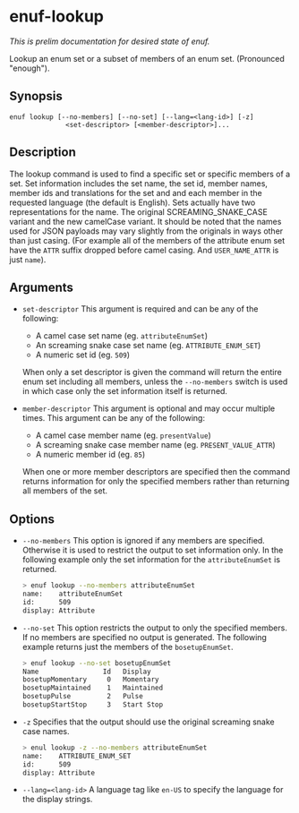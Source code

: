 # enuf-lookup

*This is prelim documentation for desired state of enuf.*

Lookup an enum set or a subset of members of an enum set. (Pronounced "enough").

## Synopsis

```text
enuf lookup [--no-members] [--no-set] [--lang=<lang-id>] [-z]
              <set-descriptor> [<member-descriptor>]...
```

## Description

The lookup command is used to find a specific set or specific members of a set. Set information includes the set name, the set id, member names, member ids and translations for the set and and each member in the requested language (the default is English). Sets actually have two representations for the name. The original SCREAMING_SNAKE_CASE variant and the new camelCase variant. It should be noted that the names used for JSON payloads may vary slightly from the originals in ways other than just casing. (For example all of the members of the attribute enum set have the `ATTR` suffix dropped before camel casing. And `USER_NAME_ATTR` is just `name`).

## Arguments

* `set-descriptor` This argument is required and can be any of the following:

  * A camel case set name (eg. `attributeEnumSet`)
  * An screaming snake case set name (eg. `ATTRIBUTE_ENUM_SET`)
  * A numeric set id (eg. `509`)

  When only a set descriptor is given the command will return the entire enum set including all members, unless the `--no-members` switch is used in which case only the set information itself is returned.

* `member-descriptor` This argument is optional and may occur multiple times. This argument can be any of the following:

  * A camel case member name (eg. `presentValue`)
  * A screaming snake case member name (eg. `PRESENT_VALUE_ATTR`)
  * A numeric member id (eg. `85`)

  When one or more member descriptors are specified then the command returns information for only the specified members rather than returning all members of the set.

## Options

* `--no-members` This option is ignored if any members are specified. Otherwise it is used to restrict the output to set information only. In the following example only the set information for the `attributeEnumSet` is returned.

  ```bash
  > enuf lookup --no-members attributeEnumSet
  name:    attributeEnumSet
  id:      509
  display: Attribute
  ```

* `--no-set` This option restricts the output to only the specified members. If no members are specified no output is generated. The following example returns just the members of the `bosetupEnumSet`.

  ```bash
  > enuf lookup --no-set bosetupEnumSet
  Name                Id   Display
  bosetupMomentary     0   Momentary
  bosetupMaintained    1   Maintained
  bosetupPulse         2   Pulse
  bosetupStartStop     3   Start Stop
  ```

* `-z` Specifies that the output should use the original screaming snake case names.

  ```bash
  > enul lookup -z --no-members attributeEnumSet
  name:    ATTRIBUTE_ENUM_SET
  id:      509
  display: Attribute
  ```

* `--lang=<lang-id>` A language tag like `en-US` to specify the language for the display strings.
